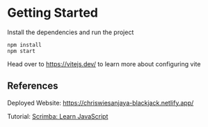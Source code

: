 # Getting Started

Install the dependencies and run the project

```
npm install
npm start
```

Head over to https://vitejs.dev/ to learn more about configuring vite

## References

Deployed Website: https://chriswiesanjaya-blackjack.netlify.app/

Tutorial: [Scrimba: Learn JavaScript](https://scrimba.com/learn-javascript-c0v)
